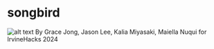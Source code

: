 # songbird

![alt text](https://lh3.googleusercontent.com/fife/AGXqzDkTneiPLT6t-lo9fnxZi6mIFb6ZJPNspr3HcYawK11UIcuwBcZF1cam8-zSpBkmY8JfllG1isKvVbRTVBo5VViA5o4h8b9lh4CFIENc302gWsVGGYsVeBSNnALRn_9ILdPtO2eJx7R1AH3163mcuD445RLbTdaUEgRmK0JZrvirXSW3neHWaz5g6YqrLs2O6pAyCY81x4LaH9jgfAi6G24xWmou2qveRQM6GlaYtb1v6EesWRM7NyaRQx7C5Iu_-_ahjpMPxc_X7ZK6IOHaHQjExaagvsQySCot_Ui3_gTrPSjFqWhaE1e52XYI2BVt4n9B3MOfBMJOcGwNyk4x3b_umD-H2RRk3woGxSMghITePuqUTQsELiXDWw8PVWkSFuiuoSIPy9QB94gOtasAZ720Oh8nWw4Z0PUwmA33UP4YBiD88QePCN3XJ9KAivDNAUykBQTT1OxBWdj8dXcTRnJ6wCJpwqlhg0S8SCaIFP82mhGhf94KlO-1WpC00di18ZZwZtBl6kd4k69rAgCW5zwW7UglzPhnLci3oRIATqzN5RfQ5gXgKmRRKCRTgilq3Wv-zwbYVoxWpwVV7psPLlTpvrd4osne6YI6nR6TW4tDHt3eJXPQobezkzb2HQp061V3_LlYSoE5yp9Fb3mcVDgohcmAjKxpPxO9JcuNyTQ5ukLbskoapnYpOa20LrYedESphe4mNIzYmjeLNQD8EWE_MvX876UR5CfgwzzlFCEZywvGB9wLpwrTMwjSV18A-4KavP2uLeB4ptI50bD8tSpLiLm8oPoH2dRFz0_DRHxAIC-MH-SwGChxJP1fFr7AxXTpLtt9wI4pfBSM63SJ_2Aa1ENX1tEfEumpW8heBd_Bw5NTrWeASdAEmgsXfo6tRh6zo_mRqA0VBfxXBYLZKXkxoOKvSbYVRBFt3DjTpUSKX-_BIeOORFKvaZMH4G-_7yQkdoZCMpMOrZ6tTHinYluurgP5lJqy9fSHs6Ex-6CF-lI79GQq0fX0nbqhP9nZne14CIahduhp61lEcNDmZDPOW00vZ_mq4R1u0-LPjdnhNg=w960-h720)
By Grace Jong, Jason Lee, Kalia Miyasaki, Maiella Nuqui for IrvineHacks 2024
